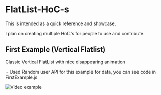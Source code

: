 ﻿# FlatList-HoC-s

This is intended as a quick reference and showcase.

I plan on creating multiple HoC's for people to use and contribute.

## First Example (Vertical Flatlist)

Classic Vertical FlatList with nice disappearing animation

⋅⋅⋅Used Random user API for this example for data, you can see code in FirstExample.js

![Video example](https://media2.giphy.com/media/UHFOBpSAMcfGz4TC5S/giphy.gif)
